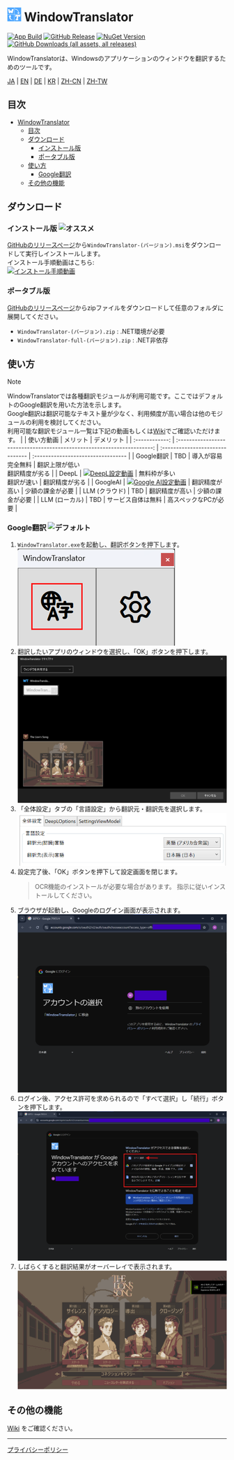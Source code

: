 # <img src="images/wt.png" width="32" > WindowTranslator

[![App Build](https://github.com/Freeesia/WindowTranslator/actions/workflows/dotnet-desktop.yml/badge.svg)](https://github.com/Freeesia/WindowTranslator/actions/workflows/dotnet-desktop.yml)
[![GitHub Release](https://img.shields.io/github/v/release/Freeesia/WindowTranslator)](https://github.com/Freeesia/WindowTranslator/releases/latest)
[![NuGet Version](https://img.shields.io/nuget/v/WindowTranslator.Abstractions)](https://www.nuget.org/packages/WindowTranslator.Abstractions)
[![GitHub Downloads (all assets, all releases)](https://img.shields.io/github/downloads/Freeesia/WindowTranslator/total)](https://github.com/Freeesia/WindowTranslator/releases/latest)

WindowTranslatorは、Windowsのアプリケーションのウィンドウを翻訳するためのツールです。

[JA](README.md) | [EN](./README.en.md) | [DE](./README.de.md) | [KR](./README.kr.md) | [ZH-CN](./README.zh-cn.md) | [ZH-TW](./README.zh-tw.md)

## 目次
- [ WindowTranslator](#-windowtranslator)
  - [目次](#目次)
  - [ダウンロード](#ダウンロード)
    - [インストール版 ](#インストール版-)
    - [ポータブル版](#ポータブル版)
  - [使い方](#使い方)
    - [Google翻訳 ](#google翻訳-)
  - [その他の機能](#その他の機能)

## ダウンロード
### インストール版 ![オススメ](https://img.shields.io/badge/%E3%82%AA%E3%82%B9%E3%82%B9%E3%83%A1-brightgreen)

[GitHubのリリースページ](https://github.com/Freeesia/WindowTranslator/releases/latest)から`WindowTranslator-(バージョン).msi`をダウンロードして実行しインストールします。  
インストール手順動画はこちら:  
[![インストール手順動画](https://github.com/user-attachments/assets/b5babc02-715b-43bc-ba97-f23078ffd39b)](https://youtu.be/wvcbCLA9chQ?t=7)

### ポータブル版

[GitHubのリリースページ](https://github.com/Freeesia/WindowTranslator/releases/latest)からzipファイルをダウンロードして任意のフォルダに展開してください。  
- `WindowTranslator-(バージョン).zip` : .NET環境が必要  
- `WindowTranslator-full-(バージョン).zip` : .NET非依存

## 使い方

> [!NOTE]
> WindowTranslatorでは各種翻訳モジュールが利用可能です。ここではデフォルトのGoogle翻訳を用いた方法を示します。  
> Google翻訳は翻訳可能なテキスト量が少なく、利用頻度が高い場合は他のモジュールの利用を検討してください。  
> 利用可能な翻訳モジュール一覧は下記の動画もしくは[Wiki](https://github.com/Freeesia/WindowTranslator/wiki#翻訳)でご確認いただけます。
> |                |                                 使い方動画                                  | メリット                        | デメリット                         |
> | :------------: | :---------------------------------------------------------------------: | :------------------------------ | :--------------------------------- |
> |   Google翻訳   |                                  TBD                                  | 導入が容易<br/>完全無料         | 翻訳上限が低い<br/>翻訳精度が劣る    |
> |     DeepL      | [![DeepL設定動画](https://github.com/user-attachments/assets/4abd512f-cff9-45a8-852b-722641458f0b)](https://youtu.be/D7Yb6rIVPI0) | 無料枠が多い<br/>翻訳が速い     | 翻訳精度が劣る                     |
> |    GoogleAI    | [![Google AI設定動画](https://github.com/user-attachments/assets/9d3a91ab-f1aa-4079-be68-622212ab1b68)](https://youtu.be/Oht0z03M91I) | 翻訳精度が高い                  | 少額の課金が必要                   |
> | LLM (クラウド) |                                  TBD                                  | 翻訳精度が高い                  | 少額の課金が必要                   |
> | LLM (ローカル) |                                  TBD                                  | サービス自体は無料              | 高スペックなPCが必要               |

### Google翻訳 ![デフォルト](https://img.shields.io/badge/デフォルト-brightgreen)

1. `WindowTranslator.exe`を起動し、翻訳ボタンを押下します。  
   ![翻訳ボタン](images/translate.png)
2. 翻訳したいアプリのウィンドウを選択し、「OK」ボタンを押下します。  
   ![ウィンドウ選択](images/select.png)
3. 「全体設定」タブの「言語設定」から翻訳元・翻訳先を選択します。  
   ![言語設定](images/language.png)
4. 設定完了後、「OK」ボタンを押下して設定画面を閉じます。  
   > OCR機能のインストールが必要な場合があります。
   > 指示に従いインストールしてください。
5. ブラウザが起動し、Googleのログイン画面が表示されます。  
   ![ログイン画面](images/login.png)
6. ログイン後、アクセス許可を求められるので「すべて選択」し「続行」ボタンを押下します。
   ![認可画面](images/auth.png)
7. しばらくすると翻訳結果がオーバーレイで表示されます。  
   ![翻訳結果](images/result.png)

## その他の機能

[Wiki](https://github.com/Freeesia/WindowTranslator/wiki) をご確認ください。

---
[プライバシーポリシー](PrivacyPolicy.md)